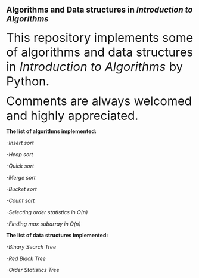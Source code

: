 ## Algorithms and Data structures in *Introduction to Algorithms*

<font size = 6>This repository implements some of algorithms and data structures in *Introduction to Algorithms* by Python.</font>

<font size = 6>Comments are always welcomed and highly appreciated.</font>





**The list of algorithms implemented:**

*-Insert sort*

*-Heap sort*

*-Quick sort*

*-Merge sort*

*-Bucket sort*

*-Count sort*

*-Selecting order statistics in O(n)*

*-Finding max subarray in O(n)*






**The list of data structures implemented:**

*-Binary Search Tree*

*-Red Black Tree*

*-Order Statistics Tree*

